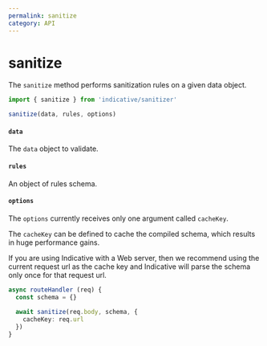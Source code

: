 ```yaml
---
permalink: sanitize
category: API
---
```


# sanitize

The `sanitize` method performs sanitization rules on a given data object.

```ts
import { sanitize } from 'indicative/sanitizer'

sanitize(data, rules, options)
```

#### `data`

The `data` object to validate.

#### `rules`

An object of rules schema.

#### `options`

The `options` currently receives only one argument called `cacheKey`.

The `cacheKey` can be defined to cache the compiled schema, which results in huge performance gains. 

If you are using Indicative with a Web server, then we recommend using the current request url as the cache key and Indicative will parse the schema only once for that request url.

```ts
async routeHandler (req) {
  const schema = {}
  
  await sanitize(req.body, schema, {
    cacheKey: req.url
  })
}
```
